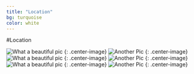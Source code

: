 ```yaml
---
title: "Location"
bg: turquoise
color: white
---
```


#Location

![What a beautiful pic](http://maps.googleapis.com/maps/api/staticmap?center=42.984586,+-81.359844&zoom=13&scale=false&size=600x600&maptype=roadmap&format=png&visual_refresh=true&markers=size:mid%7Ccolor:0x00ff11%7Clabel:1%7C6750+egremont+drive&markers=size:mid%7Ccolor:red%7Clabel:2%7C43.010551,+-81.337828)
{: .center-image}
![Another Pic](https://unsplash.it/1200/800/?random)
{: .center-image}
![What a beautiful pic](https://unsplash.it/800/800/?random)
{: .center-image}
![Another Pic](https://unsplash.it/1200/800/?random)
{: .center-image}
![What a beautiful pic](https://unsplash.it/800/800/?random)
{: .center-image}
![Another Pic](https://unsplash.it/1200/800/?random)
{: .center-image}